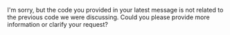 I'm sorry, but the code you provided in your latest message is not related to the previous code we were discussing. Could you please provide more information or clarify your request?

